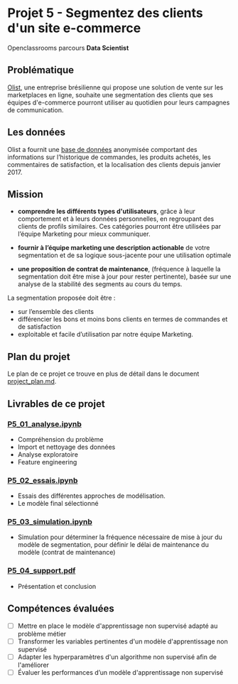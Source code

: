# Projet 5 - Segmentez des clients d'un site e-commerce

Openclassrooms parcours **Data Scientist**

## Problématique

[Olist](https://olist.com/), une entreprise brésilienne qui propose une solution de vente sur les
marketplaces en ligne, souhaite une segmentation des clients que ses équipes d'e-commerce pourront
utiliser au quotidien pour leurs campagnes de communication.

## Les données

Olist a fournit une [base de données](https://www.kaggle.com/olistbr/brazilian-ecommerce) anonymisée
comportant des informations sur l’historique de commandes, les produits achetés, les commentaires de
satisfaction, et la localisation des clients depuis janvier 2017.

## Mission

- **comprendre les différents types d'utilisateurs**, grâce à leur comportement et à leurs données
  personnelles, en regroupant des clients de profils similaires. Ces catégories pourront être
  utilisées par l’équipe Marketing pour mieux communiquer.

- **fournir à l’équipe marketing une description actionable** de votre segmentation et de sa logique
  sous-jacente pour une utilisation optimale

- **une proposition de contrat de maintenance**, (fréquence à laquelle la segmentation doit être
  mise à jour pour rester pertinente), basée sur une analyse de la stabilité des segments au cours
  du temps.

La segmentation proposée doit être :

- sur l’ensemble des clients
- différencier les bons et moins bons clients en termes de commandes et de satisfaction
- exploitable et facile d’utilisation par notre équipe Marketing.

## Plan du projet

Le plan de ce projet ce trouve en plus de détail dans le document
[project_plan.md](./project_plan.md).

## Livrables de ce projet

### [P5_01_analyse.ipynb](./P5_01_analyse.ipynb)

- Compréhension du problème
- Import et nettoyage des données
- Analyse exploratoire
- Feature engineering

### [P5_02_essais.ipynb](./P5_02_essais.ipynb)

- Essais des différentes approches de modélisation.
- Le modèle final sélectionné

### [P5_03_simulation.ipynb](./P5_03_simulation.ipynb)

- Simulation pour déterminer la fréquence nécessaire de mise à jour du modèle de segmentation, pour
  définir le délai de maintenance du modèle (contrat de maintenance)

### [P5_04_support.pdf](./P5_04_support.pdf)

- Présentation et conclusion

## Compétences évaluées

- [ ] Mettre en place le modèle d'apprentissage non supervisé adapté au problème métier
- [ ] Transformer les variables pertinentes d'un modèle d'apprentissage non supervisé
- [ ] Adapter les hyperparamètres d'un algorithme non supervisé afin de l'améliorer
- [ ] Évaluer les performances d’un modèle d'apprentissage non supervisé
